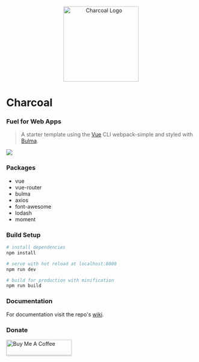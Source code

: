 <p align="center">
    <br>
    <img width="200" src="https://raw.githubusercontent.com/setholito/charcoal/master/src/assets/charcoal-logo.png" alt="Charcoal Logo">
    <br>
</p>

# Charcoal

### Fuel for Web Apps

> A starter template using the [Vue](http://vuejs.org/) CLI webpack-simple and styled with [Bulma](http://bulma.io/).

<img src="https://res.cloudinary.com/setholito/image/upload/v1518378200/charcoal/charcoal-sample.png" />

### Packages

* vue
* vue-router
* bulma
* axios
* font-awesome
* lodash
* moment

### Build Setup

``` bash
# install dependencies
npm install

# serve with hot reload at localhost:8080
npm run dev

# build for production with minification
npm run build
```

### Documentation

For documentation visit the repo's [wiki](https://github.com/setholito/charcoal/wiki).

### Donate

<a href="https://www.buymeacoffee.com/setholito" target="_blank"><img src="https://www.buymeacoffee.com/assets/img/custom_images/black_img.png" alt="Buy Me A Coffee" style="height: 41px !important;width: 174px !important;box-shadow: 0px 3px 2px 0px rgba(190, 190, 190, 0.5) !important;-webkit-box-shadow: 0px 3px 2px 0px rgba(190, 190, 190, 0.5) !important;" ></a>